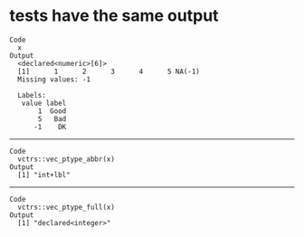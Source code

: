 # tests have the same output

    Code
      x
    Output
      <declared<numeric>[6]>
      [1]      1      2      3      4      5 NA(-1)
      Missing values: -1
      
      Labels:
       value label
           1  Good
           5   Bad
          -1    DK

---

    Code
      vctrs::vec_ptype_abbr(x)
    Output
      [1] "int+lbl"

---

    Code
      vctrs::vec_ptype_full(x)
    Output
      [1] "declared<integer>"

